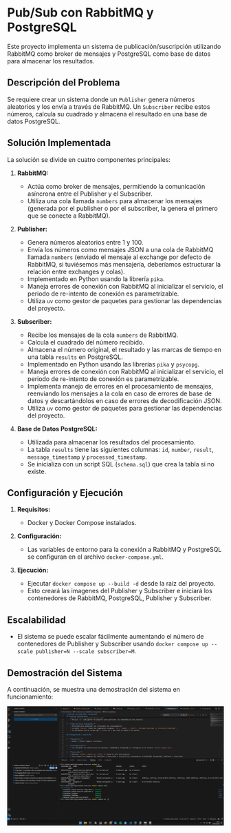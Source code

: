 # Pub/Sub con RabbitMQ y PostgreSQL

Este proyecto implementa un sistema de publicación/suscripción utilizando RabbitMQ como broker de mensajes y PostgreSQL como base de datos para almacenar los resultados.

## Descripción del Problema

Se requiere crear un sistema donde un `Publisher` genera números aleatorios y los envía a través de RabbitMQ. Un `Subscriber` recibe estos números, calcula su cuadrado y almacena el resultado en una base de datos PostgreSQL.

## Solución Implementada

La solución se divide en cuatro componentes principales:

1.  **RabbitMQ:**
    * Actúa como broker de mensajes, permitiendo la comunicación asíncrona entre el Publisher y el Subscriber.
    * Utiliza una cola llamada `numbers` para almacenar los mensajes (generada por el publisher o por el subscriber, la genera el primero que se conecte a RabbitMQ).

1.  **Publisher:**
    * Genera números aleatorios entre 1 y 100.
    * Envía los números como mensajes JSON a una cola de RabbitMQ llamada `numbers` (enviado el mensaje al exchange por defecto de RabbitMQ, si tuviésemos más  mensajería, deberíamos estructurar la relación entre exchanges y colas).
    * Implementado en Python usando la librería `pika`.
    * Maneja errores de conexión con RabbitMQ al inicializar el servicio, el periodo de re-intento de conexión es parametrizable.
    * Utiliza `uv` como gestor de paquetes para gestionar las dependencias del proyecto.

2.  **Subscriber:**
    * Recibe los mensajes de la cola `numbers` de RabbitMQ.
    * Calcula el cuadrado del número recibido.
    * Almacena el número original, el resultado y las marcas de tiempo en una tabla `results` en PostgreSQL.
    * Implementado en Python usando las librerías `pika` y `psycopg`.
    * Maneja errores de conexión con RabbitMQ al inicializar el servicio, el periodo de re-intento de conexión es parametrizable.
    * Implementa manejo de errores en el procesamiento de mensajes, reenviando los mensajes a la cola en caso de errores de base de datos y descartándolos en caso de errores de decodificación JSON.
    * Utiliza `uv` como gestor de paquetes para gestionar las dependencias del proyecto.

3.  **Base de Datos PostgreSQL:**
    * Utilizada para almacenar los resultados del procesamiento.
    * La tabla `results` tiene las siguientes columnas: `id`, `number`, `result`, `message_timestamp` y `processed_timestamp`.
    * Se inicializa con un script SQL (`schema.sql`) que crea la tabla si no existe.

## Configuración y Ejecución

1.  **Requisitos:**
    * Docker y Docker Compose instalados.

2.  **Configuración:**
    * Las variables de entorno para la conexión a RabbitMQ y PostgreSQL se configuran en el archivo `docker-compose.yml`.

3.  **Ejecución:**
    * Ejecutar `docker compose up --build -d` desde la raíz del proyecto.
    * Esto creará las imagenes del Publisher y Subscriber e iniciará los contenedores de RabbitMQ, PostgreSQL, Publisher y Subscriber.

## Escalabilidad

* El sistema se puede escalar fácilmente aumentando el número de contenedores de Publisher y Subscriber usando `docker compose up --scale publisher=N --scale subscriber=M`.

## Demostración del Sistema

A continuación, se muestra una demostración del sistema en funcionamiento:

![Demostración Pub/Sub](demo_pubsub.gif)